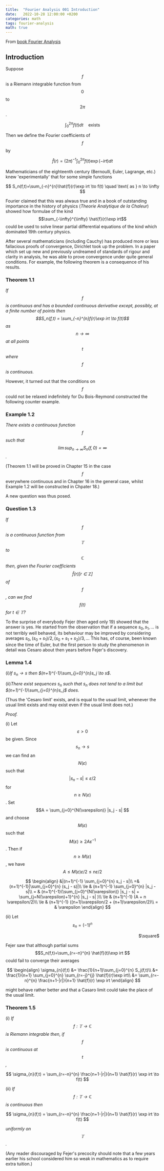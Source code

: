 ```yaml
---
title:  "Fourier Analysis 001 Introduction"
date:   2022-10-28 12:00:00 +0200
categories: math
tags: fourier-analysis
math: true
---
```


From [book Fourier Analysis](https://www.cambridge.org/core/books/fourier-analysis/132E61BE81FD1190F35F9631089CA132)

## Introduction

Suppose $$f$$ is a Riemann integrable function from $$0$$ to $$2\pi$$.

$$
\int_{0}^{2\pi} f(t)dt \quad \text{exists}
$$

Then we define the Fourier coefficients of $$f$$ by

$$
\hat{f}(r) = (2\pi)^{-1} \int_{0}^{2\pi} f(t)\exp(-irt)dt
$$

Mathematicians of the eighteenth century (Bernoulli, Euler, Lagrange, etc.) knew 'experimentally' that for some simple functions

$$
S_n(f,t)=\sum_{-n}^{n}\hat{f}(r)\exp irt \to f(t) \quad \text{ as } n \to \infty
$$

Fourier claimed that this was alwaus true and in a book of outstanding importance in the history of physics (*Theorie Analytique de la Chaleur*) showed how formulae of the kind $$\sum_{-\infty}^{\infty} \hat{f}(r)\exp irt$$ could be used to solve linear partial differential equations of the kind which dominated 19th century physics.

After several mathematicians (including Cauchy) has produced more or less fallacious proofs of convergence, Dirichlet took up the problem.
In a paper which set up new and previously undreamed of standards of rigour and clarity in analysis, he was able to prove convergence under quite general conditions.
For example, the following theorem is a consequence of his results.

### Theorem 1.1

*If $$f$$ is continuous and has a bounded continuous derivative except, possibly, at a finite number of points then $$S_n(f,t) = \sum_{-n}^{n}f(r)\exp irt \to f(t)$$ as $$n \to \infty$$ at all points $$t$$ where $$f$$ is continuous.*

However, it turned out that the conditions on $$f$$ could not be relaxed indefinitely for Du Bois-Reymond constructed the following counter example.

### Example 1.2

*There exists a continuous function $$f$$ such that $$\lim \sup_{n \to \infty} S_n (f,0) =  \infty$$.*

(Theorem 1.1 will be proved in Chapter 15 in the case $$f$$ everywhere continuous and in Chapter 16 in the general case, whilst Example 1.2 will be constructed in Chpater 18.)

A new question was thus posed.

### Question 1.3

*If $$f$$ is a continuous function from $$\mathbb{T}$$ to $$\mathbb{C}$$ then, given the Fourier coefficients $$\hat{f}(r)[r \in \mathbb{Z}]$$ of $$f$$, can we find $$f(t)$$ for $t \in \mathbb{T}$?*

To the surprise of everybody Fejer (then aged only 19) showed that the answer is yes.
He started from the observation that if a sequence $s_0, s_1, \dots$ is not terribly well behaved, its behaviour may be improved by considering averages $s_0, (s_0+s_1)/2, (s_0+s_1+s_2)/3, \dots$
This has, of course, been known since the time of Euler, but the first person to study the phenomenon in detail was Cesaro about then years before Fejer's discovery.

### Lemma 1.4

(i)*If $s_n \to s$ then $(n+1)^{-1}\sum_{j=0}^{n}s_j \to s$*.

(ii)*There exist sequences $s_n$ such that $s_n$ does not tend to a limit but $(n+1)^{-1}\sum_{j=0}^{n}s_j$ does.*

(Thus the 'Cesaro limit' exists, and is equal to the usual limit, whenever the usual limit exists and may exist even if the usual limit does not.)

*Proof.*


(i) Let $$\varepsilon > 0$$ be given.
Since $$s_n \to s$$ we can find an $$N(\varepsilon)$$ such that $$|s_n-s| \le \varepsilon/2$$ for $$ n \ge N(\varepsilon)$$.
Set $$A = \sum_{j=0}^{N(\varepsilon)} |s_j - s| $$ and choose $$M(\varepsilon)$$ such that $$M(\varepsilon) \ge 2A \varepsilon^{-1}$$.
Then if $$n \ge M(\varepsilon)$$, we have $$A \le M(\varepsilon)\varepsilon/2 \le n\varepsilon/2$$

$$
\begin{align}
&|(n+1)^{-1} \sum_{j=0}^{n} s_j - s|\\
=& (n+1)^{-1}|\sum_{j=0}^{n} (s_j - s)|\\
\le & (n+1)^{-1} \sum_{j=0}^{n} |s_j - s|\\
= & (n+1)^{-1}(\sum_{j=0}^{N(\varepsilon)} |s_j - s| + \sum_{j=N(\varepsilon)+1}^{n} |s_j - s| )\\
\le & (n+1)^{-1} (A + n \varepsilon/2)\\
\le & (n+1)^{-1} ((n+1)\varepsilon/2 + (n+1)\varepsilon/2)\\
= & \varepsilon
\end{align}
$$

(ii) Let $$s_n = (-1)^n $$


<p style="text-align: right"> $\square$ </p>

Fejer saw that although partial sums $$S_n(f,t)=\sum_{r=-n}^{n} \hat{f}(t)\exp irt $$ could fail to converge their averages

$$
\begin{align}
\sigma_{n}(f,t) &= \frac{1}{n+1}\sum_{j=0}^{n} S_j(f,t)\\
&= \frac{1}{n+1} \sum_{j=0}^{n} \sum_{r=-j}^{j} \hat{f}(r)\exp irt\\
&= \sum_{r=-n}^{n} \frac{n+1-|r|}{n+1} \hat{f}(r) \exp irt
\end{align}
$$

might behave rather better and that a Casaro limit could take the place of the usual limit.


### Theorem 1.5

(i)
*If $$f: \mathbb{T} \to \mathbb{C}$$ is Riemann integrable then, if $$f$$ is continuous at $$t$$,*

$$
\sigma_{n}(f,t) = \sum_{r=-n}^{n} \frac{n+1-|r|}{n+1} \hat{f}(r) \exp irt \to f(t)
$$

(ii)
*If $$f:\mathbb{T} \to \mathbb{C}$$ is continuous then*

$$
\sigma_{n}(f,t) = \sum_{r=-n}^{n} \frac{n+1-|r|}{n+1} \hat{f}(r) \exp irt \to f(t)
$$

*uniformly on $$\mathbb{T}$$.*

(Any reader discouraged by Fejer's precocity should note that a few years earlier his school considered him so weak in mathematics as to require extra tuition.)
